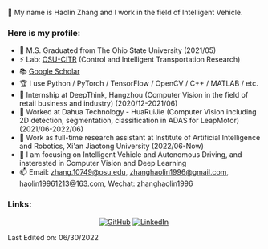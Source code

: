 👋 My name is Haolin Zhang and I work in the field of Intelligent Vehicle.  

### Here is my profile:  

- 🔭 M.S. Graduated from The Ohio State University (2021/05)
- ⚡ Lab: [OSU-CITR](https://citr.osu.edu/people.html) (Control and Intelligent Transportation Research) 
- 📚 [Google Scholar](https://scholar.google.com/citations?hl=en&user=odp2WtkAAAAJ)  
- 🏆 I use Python / PyTorch / TensorFlow / OpenCV / C++ / MATLAB / etc.      
- 🌱 Internship at DeepThink, Hangzhou (Computer Vision in the field of retail business and industry) (2020/12-2021/06)
- 🌱 Worked at Dahua Technology - HuaRuiJie (Computer Vision including 2D detection, segmentation, classification in ADAS for LeapMotor) (2021/06-2022/06)
- 👯 Work as full-time research assistant at Institute of Artificial Intelligence and Robotics, Xi'an Jiaotong University (2022/06-Now)
- 🤔 I am focusing on Intelligent Vehicle and Autonomous Driving, and insterested in Computer Vision and Deep Learning 
- 📫 Email: zhang.10749@osu.edu, zhanghaolin1996@gmail.com, haolin19961213@163.com, Wechat: zhanghaolin1996

### Links:
<p align="center">
	<a href="https://github.com/OSU-Haolin"><img src="https://img.icons8.com/bubbles/50/000000/github.png" alt="GitHub"/></a>
	<a href="https://www.linkedin.com/in/%E7%9A%93%E9%9C%96-%E5%BC%A0-a54a4b202/"><img src="https://img.icons8.com/bubbles/50/000000/linkedin.png" alt="LinkedIn"/></a>  
</p>

Last Edited on: 06/30/2022  
